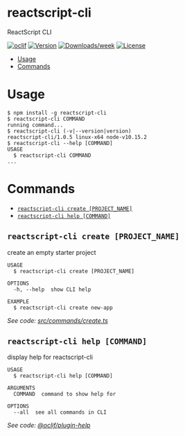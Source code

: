 reactscript-cli
===========

ReactScript CLI

[![oclif](https://img.shields.io/badge/cli-oclif-brightgreen.svg)](https://oclif.io)
[![Version](https://img.shields.io/npm/v/reactscript-cli.svg)](https://npmjs.org/package/reactscript-cli)
[![Downloads/week](https://img.shields.io/npm/dw/reactscript-cli.svg)](https://npmjs.org/package/reactscript-cli)
[![License](https://img.shields.io/npm/l/reactscript-cli.svg)](https://github.com/paranoiasystem/reactscript-cli/blob/master/package.json)

<!-- toc -->
* [Usage](#usage)
* [Commands](#commands)
<!-- tocstop -->
# Usage
<!-- usage -->
```sh-session
$ npm install -g reactscript-cli
$ reactscript-cli COMMAND
running command...
$ reactscript-cli (-v|--version|version)
reactscript-cli/1.0.5 linux-x64 node-v10.15.2
$ reactscript-cli --help [COMMAND]
USAGE
  $ reactscript-cli COMMAND
...
```
<!-- usagestop -->
# Commands
<!-- commands -->
* [`reactscript-cli create [PROJECT_NAME]`](#reactscript-cli-create-project_name)
* [`reactscript-cli help [COMMAND]`](#reactscript-cli-help-command)

## `reactscript-cli create [PROJECT_NAME]`

create an empty starter project

```
USAGE
  $ reactscript-cli create [PROJECT_NAME]

OPTIONS
  -h, --help  show CLI help

EXAMPLE
  $ reactscript-cli create new-app
```

_See code: [src/commands/create.ts](https://github.com/paranoiasystem/reactscript-cli/blob/v1.0.5/src/commands/create.ts)_

## `reactscript-cli help [COMMAND]`

display help for reactscript-cli

```
USAGE
  $ reactscript-cli help [COMMAND]

ARGUMENTS
  COMMAND  command to show help for

OPTIONS
  --all  see all commands in CLI
```

_See code: [@oclif/plugin-help](https://github.com/oclif/plugin-help/blob/v2.2.1/src/commands/help.ts)_
<!-- commandsstop -->
